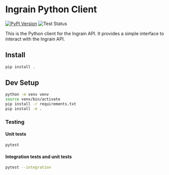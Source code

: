 # Ingrain Python Client

[![PyPI Version](https://img.shields.io/pypi/v/ingrain)](https://pypi.org/project/ingrain/)
![Test Status](https://github.com/your-username/your-repo/actions/workflows/test.yml/badge.svg)

This is the Python client for the Ingrain API. It provides a simple interface to interact with the Ingrain API.

## Install
    
```bash
pip install .
```

## Dev Setup
```bash
python -m venv venv
source venv/bin/activate
pip install -r requirements.txt
pip install -e .
```

### Testing

#### Unit tests

```bash
pytest
```

#### Integration tests and unit tests

```bash
pytest --integration
```